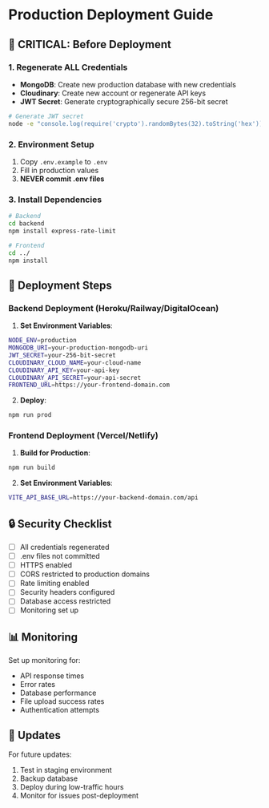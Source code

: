 # Production Deployment Guide

## 🚨 CRITICAL: Before Deployment

### 1. Regenerate ALL Credentials
- **MongoDB**: Create new production database with new credentials
- **Cloudinary**: Create new account or regenerate API keys
- **JWT Secret**: Generate cryptographically secure 256-bit secret

```bash
# Generate JWT secret
node -e "console.log(require('crypto').randomBytes(32).toString('hex'))"
```

### 2. Environment Setup
1. Copy `.env.example` to `.env`
2. Fill in production values
3. **NEVER commit .env files**

### 3. Install Dependencies
```bash
# Backend
cd backend
npm install express-rate-limit

# Frontend
cd ../
npm install
```

## 🚀 Deployment Steps

### Backend Deployment (Heroku/Railway/DigitalOcean)

1. **Set Environment Variables**:
```bash
NODE_ENV=production
MONGODB_URI=your-production-mongodb-uri
JWT_SECRET=your-256-bit-secret
CLOUDINARY_CLOUD_NAME=your-cloud-name
CLOUDINARY_API_KEY=your-api-key
CLOUDINARY_API_SECRET=your-api-secret
FRONTEND_URL=https://your-frontend-domain.com
```

2. **Deploy**:
```bash
npm run prod
```

### Frontend Deployment (Vercel/Netlify)

1. **Build for Production**:
```bash
npm run build
```

2. **Set Environment Variables**:
```bash
VITE_API_BASE_URL=https://your-backend-domain.com/api
```

## 🔒 Security Checklist

- [ ] All credentials regenerated
- [ ] .env files not committed
- [ ] HTTPS enabled
- [ ] CORS restricted to production domains
- [ ] Rate limiting enabled
- [ ] Security headers configured
- [ ] Database access restricted
- [ ] Monitoring set up

## 📊 Monitoring

Set up monitoring for:
- API response times
- Error rates
- Database performance
- File upload success rates
- Authentication attempts

## 🔄 Updates

For future updates:
1. Test in staging environment
2. Backup database
3. Deploy during low-traffic hours
4. Monitor for issues post-deployment